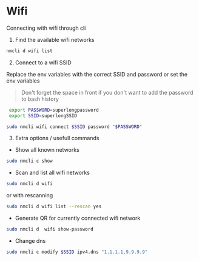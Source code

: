 # Wifi

Connecting with wifi through cli

1. Find the available wifi networks

```bash
nmcli d wifi list
```

2. Connect to a wifi SSID

Replace the env variables with the correct SSID and password or set the env variables

> Don't forget the space in front if you don't want to add the password to bash history

```bash
 export PASSWORD=superlongpassword
 export SSID=superlongSSID
```


```bash
sudo nmcli wifi connect $SSID password "$PASSWORD"
```

3. Extra options / usefull commands

- Show all known networks

```bash
sudo nmcli c show
```

- Scan and list all wifi networks

```bash
sudo nmcli d wifi
```

or with rescanning

```bash
sudo nmcli d wifi list --rescan yes
```

- Generate QR for currently connected wifi network

```bash
sudo nmcli d  wifi show-password
```

- Change dns

```bash
sudo nmcli c modify $SSID ipv4.dns "1.1.1.1,9.9.9.9"
```

